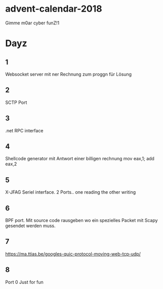# advent-calendar-2018
Gimme m0ar cyber funZ!1

# Dayz

## 1
Websocket server mit ner Rechnung zum proggn für Lösung

## 2
SCTP Port

## 3
.net RPC interface

## 4
Shellcode generator mit Antwort einer billigen rechnung mov eax,1; add eax,2

## 5 
X-JFAG
Seriel interface. 2 Ports.. one reading the other writing

## 6
BPF port. Mit source code rausgeben wo ein spezielles Packet mit Scapy gesendet werden muss.

## 7
https://ma.ttias.be/googles-quic-protocol-moving-web-tcp-udp/

## 8
Port 0 Just for fun 
